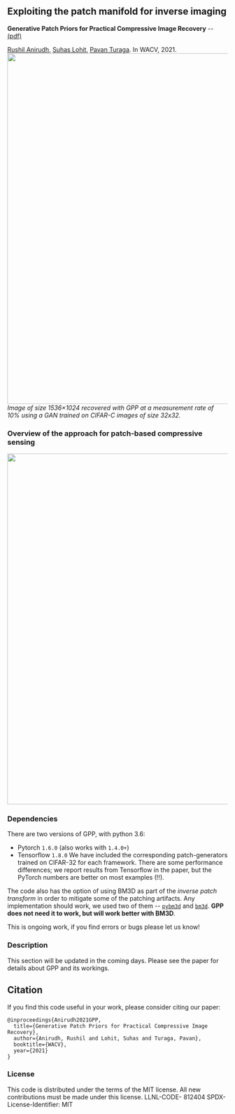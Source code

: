 
## Exploiting the patch manifold for inverse imaging

**Generative Patch Priors for Practical Compressive Image Recovery** -- [(pdf)](https://openaccess.thecvf.com/content/WACV2021/papers/Anirudh_Generative_Patch_Priors_for_Practical_Compressive_Image_Recovery_WACV_2021_paper.pdf)

[Rushil Anirudh](https://rushila.com/), [Suhas Lohit](https://suhaslohit.github.io/), [Pavan Turaga](https://pavanturaga.com/). In WACV, 2021.
<img src='https://rushilacom.files.wordpress.com/2021/01/color_figure_v2.jpg' width=800>_Image of size 1536×1024 recovered with GPP at a measurement rate of 10% using a GAN trained on CIFAR-C images of size 32x32._
### Overview of the approach for patch-based compressive sensing
<img src='https://rushilacom.files.wordpress.com/2021/01/presentation2-1.gif' width=800>

### Dependencies
There are two versions of GPP, with python 3.6: 
* Pytorch `1.6.0` (also works with `1.4.0+`)
* Tensorflow `1.8.0`
We have included the corresponding patch-generators trained on CIFAR-32 for each framework. There are some performance differences; we report results from Tensorflow in the paper, but the PyTorch numbers are better on most examples (!!). 

The code also has the option of using BM3D as part of the _inverse patch transform_ in order to mitigate some of the patching artifacts. Any implementation should work, we used two of them -- [`pybm3d`](https://github.com/ericmjonas/pybm3d) and [`bm3d`](https://pypi.org/project/bm3d/). **GPP does not need it to work, but will work better with BM3D**.

This is ongoing work, if you find errors or bugs please let us know! 

### Description
This section will be updated in the coming days. Please see the paper for details about GPP and its workings.

## Citation
If you find this code useful in your work, please consider citing our paper:
```
@inproceedings{Anirudh2021GPP,
  title={Generative Patch Priors for Practical Compressive Image Recovery},
  author={Anirudh, Rushil and Lohit, Suhas and Turaga, Pavan},
  booktitle={WACV},
  year={2021}
}
```

### License
This code is distributed under the terms of the MIT license. All new contributions must be made under this license.
LLNL-CODE- 812404
SPDX-License-Identifier: MIT

